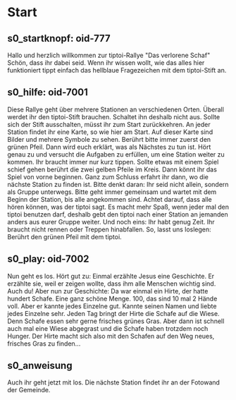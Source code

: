 # Start

## s0_startknopf: oid-777
Hallo und herzlich willkommen zur tiptoi-Rallye "Das verlorene Schaf"
Schön, dass ihr dabei seid.
Wenn ihr wissen wollt, wie das alles hier funktioniert tippt einfach das hellblaue Fragezeichen mit dem tiptoi-Stift an.

## s0_hilfe: oid-7001
Diese Rallye geht über mehrere Stationen an verschiedenen Orten. 
Überall werdet ihr den tiptoi-Stift brauchen.
Schaltet ihn deshalb nicht aus. Sollte sich der Stift ausschalten, müsst ihr zum Start zurückkehren.
An jeder Station findet ihr eine Karte, so wie hier am Start. Auf dieser Karte sind Bilder und mehrere Symbole zu sehen. Berührt bitte immer zuerst den grünen Pfeil. Dann wird euch erklärt, was als Nächstes zu tun ist. Hört genau zu und versucht die Aufgaben zu erfüllen, um eine Station weiter zu kommen. Ihr braucht immer nur kurz tippen. Sollte etwas mit einem Spiel schief gehen berührt die zwei gelben Pfeile im Kreis. Dann könnt ihr das Spiel von vorne beginnen.
Ganz zum Schluss erfahrt ihr dann, wo die nächste Station zu finden ist.
Bitte denkt daran: Ihr seid nicht allein, sondern als Gruppe unterwegs. 
Bitte geht immer gemeinsam und wartet mit dem Beginn der Station, bis alle angekommen sind. Achtet darauf, dass alle hören können, was der tiptoi sagt. 
Es macht mehr Spaß, wenn jeder mal den tiptoi benutzen darf, deshalb gebt den tiptoi nach einer Station an jemanden anders aus eurer Gruppe weiter.
Und noch eins: Ihr habt genug Zeit. Ihr braucht nicht rennen oder Treppen hinabfallen.
So, lasst uns loslegen: Berührt den grünen Pfeil mit dem tiptoi.

## s0_play: oid-7002
Nun geht es los. Hört gut zu:
Einmal erzählte Jesus eine Geschichte. Er erzählte sie, weil er zeigen wollte, dass ihm alle Menschen wichtig sind. Auch du!
Aber nun zur Geschichte:
Da war einmal ein Hirte, der hatte hundert Schafe. Eine ganz schöne Menge. 100, das sind 10 mal 2 Hände voll. Aber er kannte jedes Einzelne gut. Kannte seinen Namen und liebte jedes Einzelne sehr.
Jeden Tag bringt der Hirte die Schafe auf die Wiese. Denn Schafe essen sehr gerne frisches grünes Gras. Aber dann ist schnell auch mal eine Wiese abgegrast und die Schafe haben trotzdem noch Hunger. Der Hirte macht sich also mit den Schafen auf den Weg neues, frisches Gras zu finden...

## s0_anweisung
Auch ihr geht jetzt mit los. Die nächste Station findet ihr an der Fotowand der Gemeinde.